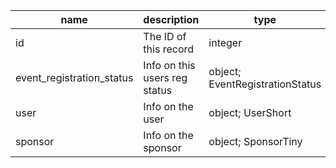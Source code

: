 | name                      | description                   | type                            |
|---------------------------|-------------------------------|---------------------------------|
| id                        | The ID of this record         | integer                         |
| event_registration_status | Info on this users reg status | object; EventRegistrationStatus |
| user                      | Info on the user              | object; UserShort               |
| sponsor                   | Info on the sponsor           | object; SponsorTiny             |